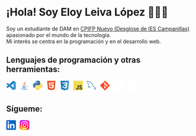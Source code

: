 # ¡Hola! Soy Eloy Leiva López 👋🧑‍💻

Soy un estudiante de DAM en [CPIFP Nuevo (Desglose de IES Campanillas)](https://fp.iescampanillas.com) apasionado por el mundo de la tecnología.  
Mi interés se centra en la programación y en el desarrollo web.

## Lenguajes de programación y otras herramientas:

<img align="left" alt="Visual Studio Code" width="26px" src="./img/visual_studio_code.svg" style="padding-right:10px;" />
<img align="left" alt="Java" width="26px" src="./img/java.png" style="padding-right:10px;" />
<img align="left" alt="Python" width="26px" src="./img/python.png" style="padding-right:10px;" />
<img align="left" alt="HTML5" width="26px" src="./img/html.svg" style="padding-right:10px;" />
<img align="left" alt="CSS3" width="26px" src="./img/css.svg" style="padding-right:10px;" />
<img align="left" alt="JavaScript" width="26px" src="./img/js.svg" style="padding-right:10px;" />
<img align="left" alt="MySQL" width="26px" src="./img/mysql.svg" style="padding-right:10px;" />
<img align="left" alt="Git" width="26px" src="./img/git.svg" style="padding-right:10px;" />
<img align="left" alt="GitHub" width="26px" src="./img/github.png" style="padding-right:10px;" />
<img align="left" alt="Terminal" width="26px" src="./img/terminal_dark.svg" /><br><br>

## Sígueme:

[<img align="left" alt="LinkedIn" width="26px" src="./img/linkedin.png" style="padding-right:10px;" />](https://www.linkedin.com/in/eloy-leiva-lópez-8255b1238/)
[<img align="left" alt="Instagram" width="26px" src="./img/instagram.svg" style="padding-right:10px;" />](https://www.instagram.com/eloyleiva_2005/)
